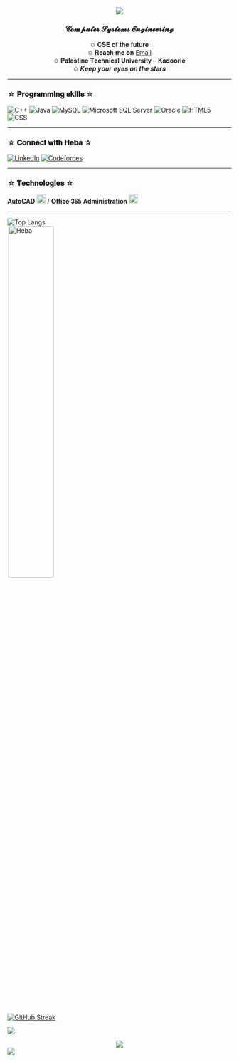 <div align="center">
	<img src="https://readme-typing-svg.herokuapp.com?size=23&background=45E5FF00&center=true&vCenter=true&lines=%F0%9F%91%8B%F0%9F%8F%BC+Hi,+I'm+𝑯𝒆𝒃𝒂-𝐌𝐮𝐬𝐭𝐚𝐟𝐚+☆☆☆☆☆+.....">
</div>

<h3 align="center">𝓒𝓸𝓶𝓹𝓾𝓽𝓮𝓻 𝓢𝔂𝓼𝓽𝓮𝓶𝓼 𝓔𝓷𝓰𝓲𝓷𝓮𝓮𝓻𝓲𝓷𝓰</h3>
<div align="center" >
✩ 𝐂𝐒𝐄 𝐨𝐟 𝐭𝐡𝐞 𝐟𝐮𝐭𝐮𝐫𝐞 <br />
✩  𝐑𝐞𝐚𝐜𝐡 𝐦𝐞 𝐨𝐧 <a href="mailto:hebajalil12@gmail.com">Email</a> <br />
✩  𝐏𝐚𝐥𝐞𝐬𝐭𝐢𝐧𝐞 𝐓𝐞𝐜𝐡𝐧𝐢𝐜𝐚𝐥 𝐔𝐧𝐢𝐯𝐞𝐫𝐬𝐢𝐭𝐲 – 𝐊𝐚𝐝𝐨𝐨𝐫𝐢𝐞 <br />
✩  𝑲𝒆𝒆𝒑 𝒚𝒐𝒖𝒓 𝒆𝒚𝒆𝒔 𝒐𝒏 𝒕𝒉𝒆 𝒔𝒕𝒂𝒓𝒔 </div>
<hr/>

### ☆ 𝐏𝐫𝐨𝐠𝐫𝐚𝐦𝐦𝐢𝐧𝐠 𝐬𝐤𝐢𝐥𝐥𝐬 ☆
![C++](https://img.shields.io/badge/C%2B%2B-00599C?style=for-the-badge&logo=c%2B%2B&logoColor=white)
![Java](https://img.shields.io/badge/Java-ED8B00?style=for-the-badge&logo=openjdk&logoColor=white)
![MySQL](https://img.shields.io/badge/MySQL-00000F?style=for-the-badge&logo=mysql&logoColor=white)
![Microsoft SQL Server](https://img.shields.io/badge/Microsoft_SQL_Server-CC2927?style=for-the-badge&logo=microsoft-sql-server&logoColor=white)
![Oracle](https://img.shields.io/badge/Oracle-F80000?style=for-the-badge&logo=Oracle&logoColor=white)
![HTML5](https://img.shields.io/badge/HTML5-E34F26?style=for-the-badge&logo=html5&logoColor=white)
![CSS](https://img.shields.io/badge/CSS-563d7c?&style=flat&logo=css3&logoColor=white)



<hr/>

### ☆ 𝐂𝐨𝐧𝐧𝐞𝐜𝐭 𝐰𝐢𝐭𝐡 𝐇𝐞𝐛𝐚 ☆
[![LinkedIn](https://img.shields.io/badge/LinkedIn-0A66C2?style=for-the-badge&logo=linkedin&logoColor=white)](https://www.linkedin.com/in/heba-mustafa-35518231b/)
[![Codeforces](https://img.shields.io/badge/Codeforces-1F8ACB?style=for-the-badge&logo=Codeforces&logoColor=white)](https://codeforces.com/profile/Yildiz59)

<hr/>

### ☆ 𝐓𝐞𝐜𝐡𝐧𝐨𝐥𝐨𝐠𝐢𝐞𝐬 ☆

 𝐀𝐮𝐭𝐨𝐂𝐀𝐃 <img src="https://github.com/user-attachments/assets/4014f086-e0d4-46b6-9c04-990b08c93687" width="20" height="20"> / 𝐎𝐟𝐟𝐢𝐜𝐞 𝟑𝟔𝟓 𝐀𝐝𝐦𝐢𝐧𝐢𝐬𝐭𝐫𝐚𝐭𝐢𝐨𝐧 <img src="https://github.com/user-attachments/assets/516f44a3-e35b-4bc9-a6e8-7a3dfe6be484" width="20" height="20"> 

<hr/>

![Top Langs](https://github-readme-stats.vercel.app/api/top-langs/?username=heba-mustafa59&hide_progress=false&layout=compact) <br>
<img width="45%" src="https://github-readme-stats.vercel.app/api?username=heba-mustafa59&show_icons=true&theme=dracula&title_color=ff8000&text_color=ffffff&bg_color=6a6a6a&locale=en&hide_border=true" alt="Heba" style="margin-left:2px"/> <br>

<a href="https://git.io/streak-stats"><img src="https://streak-stats.demolab.com?user=heba-mustafa59&theme=tokyonight&border_radius=5" alt="GitHub Streak" /></a>


![](https://github-profile-trophy.vercel.app/?username=heba-mustafa59&theme=dark&no-frame=true&no-bg=false&margin-w=4)
<div align="center">
	<img src="https://readme-typing-svg.herokuapp.com?size=23&background=45E5FF00&center=true&vCenter=true&lines=%F0%9F%91%8B%F0%9F%8F%BC+𝐒𝐩𝐚𝐫𝐤𝐥𝐢𝐧𝐠+𝐲𝐢𝐥𝐝𝐢𝐳+.....">

</div>

<img src="https://raw.githubusercontent.com/Trilokia/Trilokia/379277808c61ef204768a61bbc5d25bc7798ccf1/bottom_header.svg" />


